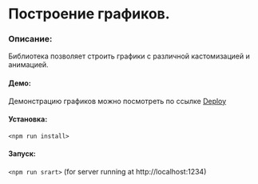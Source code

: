 # Построение графиков.

### Описание:
Библиотека позволяет строить графики с различной кастомизацией и анимацией.

#### Демо:
Демонстрацию графиков можно посмотреть по ссылке
[Deploy](https://shishovka.github.io/dp_chart/)

#### Установка:
`<npm run install>`

#### Запуск:
`<npm run srart>` (for server running at http://localhost:1234)

